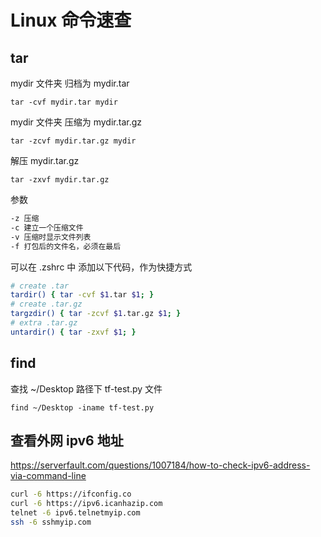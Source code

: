 # Linux 命令速查

## tar

mydir 文件夹 归档为 mydir.tar

`tar -cvf mydir.tar mydir`

mydir 文件夹 压缩为 mydir.tar.gz

`tar -zcvf mydir.tar.gz mydir`

解压 mydir.tar.gz

`tar -zxvf mydir.tar.gz`

参数

```sh
-z 压缩
-c 建立一个压缩文件
-v 压缩时显示文件列表
-f 打包后的文件名，必须在最后
```

可以在 .zshrc 中 添加以下代码，作为快捷方式

```sh
# create .tar
tardir() { tar -cvf $1.tar $1; }
# create .tar.gz
targzdir() { tar -zcvf $1.tar.gz $1; }
# extra .tar.gz
untardir() { tar -zxvf $1; }
```

## find

查找 ~/Desktop 路径下 tf-test.py 文件

`find ~/Desktop -iname tf-test.py`

## 查看外网 ipv6 地址

<https://serverfault.com/questions/1007184/how-to-check-ipv6-address-via-command-line>

```sh
curl -6 https://ifconfig.co
curl -6 https://ipv6.icanhazip.com
telnet -6 ipv6.telnetmyip.com
ssh -6 sshmyip.com
```
